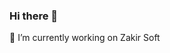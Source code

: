 ### Hi there 👋
🔭 I’m currently working on Zakir Soft
<!--
**arifulislamarif/arifulislamarif** is a ✨ _special_ ✨ repository because its `README.md` (this file) appears on your GitHub profile.

Here are some ideas to get you started:

🔭 I’m currently working on Zakir Soft
🌱 I’m currently learning Laravel Rest Apis, Vue.js & Nuxt.js
👯 I’m looking to collaborate on ...
🤔 I’m looking for help with ...
💬 Ask me about ...
📫 How to reach me: ...
😄 Pronouns: ...
⚡ Fun fact: ...

